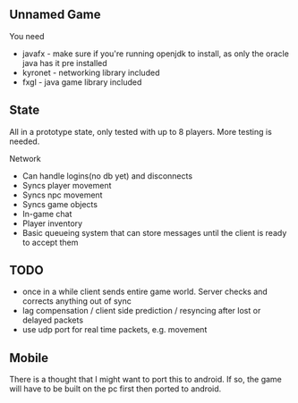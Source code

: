 Unnamed Game
----

You need
- javafx - make sure if you're running openjdk to install, as only the oracle java has it pre installed
- kyronet - networking library included
- fxgl - java game library included


State
----
All in a prototype state, only tested with up to 8 players. More testing is needed.

Network
- Can handle logins(no db yet) and disconnects
- Syncs player movement
- Syncs npc movement
- Syncs game objects
- In-game chat
- Player inventory
- Basic queueing system that can store messages until the client is ready to accept them


TODO
----
- once in a while client sends entire game world. Server checks and corrects anything out of sync
- lag compensation / client side prediction / resyncing after lost or delayed packets
- use udp port for real time packets, e.g. movement


Mobile
----
There is a thought that I might want to port this to android. If so, the game will have to be built on the pc first then ported to android.
